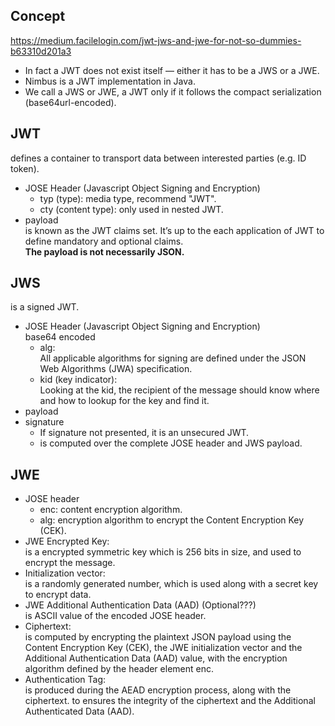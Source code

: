## Concept
https://medium.facilelogin.com/jwt-jws-and-jwe-for-not-so-dummies-b63310d201a3  
- In fact a JWT does not exist itself — either it has to be a JWS or a JWE.  
- Nimbus is a JWT implementation in Java.  
- We call a JWS or JWE, a JWT only if it follows the compact serialization (base64url-encoded).  

## JWT
defines a container to transport data between interested parties (e.g. ID token).  
- JOSE Header (Javascript Object Signing and Encryption)  
  - typ (type): media type, recommend "JWT".  
  - cty (content type): only used in nested JWT.  
- payload  
  is known as the JWT claims set. It’s up to the each application of JWT to define mandatory and optional claims.  
  **The payload is not necessarily JSON.**  

## JWS
is a signed JWT.  
- JOSE Header (Javascript Object Signing and Encryption)  
  base64 encoded 
  - alg:  
    All applicable algorithms for signing are defined under the JSON Web Algorithms (JWA) specification.  
  - kid (key indicator):  
    Looking at the kid, the recipient of the message should know where and how to lookup for the key and find it.
- payload
- signature
  - If signature not presented, it is an unsecured JWT.  
  - is computed over the complete JOSE header and JWS payload.

## JWE
- JOSE header  
  - enc: content encryption algorithm.
  - alg: encryption algorithm to encrypt the Content Encryption Key (CEK).  
- JWE Encrypted Key:  
  is a encrypted symmetric key which is 256 bits in size, and used to encrypt the message.  
- Initialization vector:  
  is a randomly generated number, which is used along with a secret key to encrypt data.  
- JWE Additional Authentication Data (AAD) (Optional???)  
  is ASCII value of the encoded JOSE header.
- Ciphertext:  
  is computed by encrypting the plaintext JSON payload using the Content Encryption Key (CEK), the JWE initialization vector and the Additional Authentication Data (AAD) value, with the encryption algorithm defined by the header element enc.
- Authentication Tag:  
  is produced during the AEAD encryption process, along with the ciphertext.
  to ensures the integrity of the ciphertext and the Additional Authenticated Data (AAD).  
